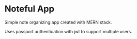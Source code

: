 Noteful App
============================
Simple note organizing app created with MERN stack.

Uses passport authentication with jwt to support multiple users.
